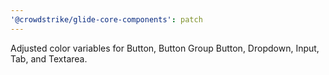 ```yaml
---
'@crowdstrike/glide-core-components': patch
---
```


Adjusted color variables for Button, Button Group Button, Dropdown, Input, Tab, and Textarea.
